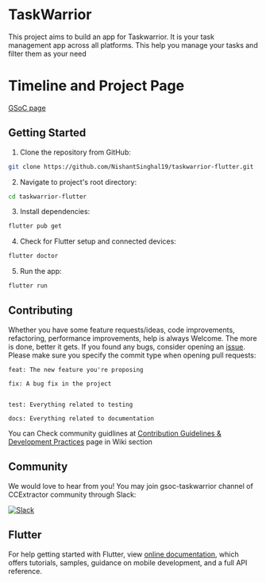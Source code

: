 # TaskWarrior

This project aims to build an app for Taskwarrior. It is your task management app across all platforms. This help you manage your tasks and filter them as your need

# Timeline and Project Page


[GSoC page](https://summerofcode.withgoogle.com/programs/2022/projects/8pYfxjXv)

## Getting Started

1. Clone the repository from GitHub:

```bash
git clone https://github.com/NishantSinghal19/taskwarrior-flutter.git
```

2. Navigate to project's root directory:

```bash
cd taskwarrior-flutter
```

3. Install dependencies:

```bash
flutter pub get
``` 

4. Check for Flutter setup and connected devices:

```bash
flutter doctor
```

5. Run the app:

```bash
flutter run
```

## Contributing

Whether you have some feature requests/ideas, code improvements, refactoring, performance improvements, help is always Welcome. The more is done, better it gets.
If you found any bugs, consider opening an [issue](https://github.com/NishantSinghal19/taskwarrior-gsoc/issues/new).
Please make sure you specify the commit type when opening pull requests:

```
feat: The new feature you're proposing

fix: A bug fix in the project


test: Everything related to testing

docs: Everything related to documentation
```

You can Check community guidlines at [Contribution Guidelines & Development Practices](https://github.com/CCExtractor/taskwarrior-flutter/wiki/Contribution-Guidelines-&-Development-Practices) page in Wiki section
## Community

We would love to hear from you! You may join gsoc-taskwarrior channel of CCExtractor community through Slack:

[![Slack](https://img.shields.io/badge/chat-on_slack-purple.svg?style=for-the-badge&logo=slack)](https://ccextractor.org/public/general/support/)

## Flutter

For help getting started with Flutter, view
[online documentation](https://flutter.dev/docs), which offers tutorials,
samples, guidance on mobile development, and a full API reference.
